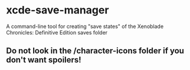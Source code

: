 # xcde-save-manager
 A command-line tool for creating "save states" of the Xenoblade Chronicles: Definitive Edition saves folder

## Do not look in the /character-icons folder if you don't want spoilers!